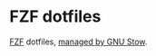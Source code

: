 # FZF dotfiles
[FZF](https://github.com/junegunn/fzf) dotfiles, [managed by GNU Stow](https://brandon.invergo.net/news/2012-05-26-using-gnu-stow-to-manage-your-dotfiles.html).
